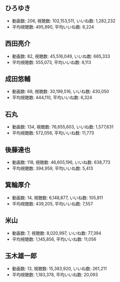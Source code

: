 ## ひろゆき

-   動画数: 206, 視聴数: 102,153,511, いいね数: 1,282,232
-   平均視聴数: 495,890, 平均いいね数: 6,224

## 西田亮介

-   動画数: 82, 視聴数: 45,516,049, いいね数: 665,333
-   平均視聴数: 555,073, 平均いいね数: 8,113

## 成田悠輔

-   動画数: 68, 視聴数: 30,199,516, いいね数: 430,050
-   平均視聴数: 444,110, 平均いいね数: 6,324

## 石丸

-   動画数: 134, 視聴数: 76,655,603, いいね数: 1,577,631
-   平均視聴数: 572,056, 平均いいね数: 11,773

## 後藤達也

-   動画数: 118, 視聴数: 46,605,196, いいね数: 638,773
-   平均視聴数: 394,959, 平均いいね数: 5,413

## 箕輪厚介

-   動画数: 14, 視聴数: 6,148,877, いいね数: 105,811
-   平均視聴数: 439,205, 平均いいね数: 7,557

## 米山

-   動画数: 7, 視聴数: 8,020,997, いいね数: 77,394
-   平均視聴数: 1,145,856, 平均いいね数: 11,056

## 玉木雄一郎

-   動画数: 13, 視聴数: 15,383,920, いいね数: 261,211
-   平均視聴数: 1,183,378, 平均いいね数: 20,093
